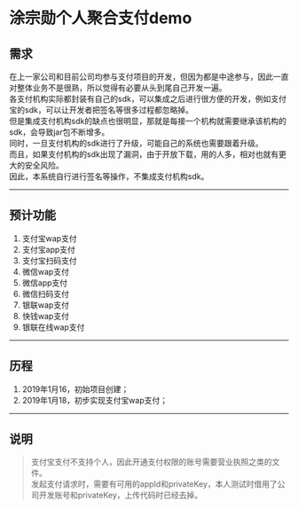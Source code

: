 # 涂宗勋个人聚合支付demo
## 需求
在上一家公司和目前公司均参与支付项目的开发，但因为都是中途参与，因此一直对整体业务不是很熟，所以觉得有必要从头到尾自己开发一遍。</br>
各支付机构实际都封装有自己的sdk，可以集成之后进行很方便的开发，例如支付宝的sdk，可以让开发者把签名等很多过程都忽略掉。</br>
但是集成支付机构sdk的缺点也很明显，那就是每接一个机构就需要继承该机构的sdk，会导致jar包不断增多。</br>
同时，一旦支付机构的sdk进行了升级，可能自己的系统也需要跟着升级。</br>
而且，如果支付机构的sdk出现了漏洞，由于开放下载，用的人多，相对也就有更大的安全风险。</br>
因此，本系统自行进行签名等操作，不集成支付机构sdk。

***
## 预计功能
1. 支付宝wap支付
2. 支付宝app支付
3. 支付宝扫码支付
4. 微信wap支付
5. 微信app支付
6. 微信扫码支付
7. 银联wap支付
8. 快钱wap支付
9. 银联在线wap支付

***
## 历程
1. 2019年1月16，初始项目创建；
2. 2019年1月18，初步实现支付宝wap支付；

***
## 说明
>支付宝支付不支持个人，因此开通支付权限的账号需要营业执照之类的文件。</br>
发起支付请求时，需要有可用的appId和privateKey，本人测试时借用了公司开发账号和privateKey，上传代码时已经去掉。</br>
